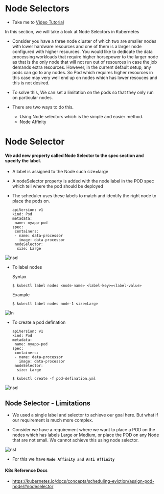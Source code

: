 # Node Selectors
  - Take me to [Video Tutorial](https://kodekloud.com/courses/539883/lectures/10277935)

In this section, we will take a look at Node Selectors in Kubernetes

  - Consider you have a three node cluster of which two are smaller nodes with lower hardware resources and one of them is a larger node configured with higher resources. You would like to dedicate the data processing workloads that require higher horsepower to the larger node as that is the only node that will not run out of resources in case the job demands extra resources. However, in the current default setup, any pods can go to any nodes. So Pod which requires higher resources in this case may very well end up on nodes which has lower resouces and this is not desired.

- To solve this, We can set a limitation on the pods so that they only run on particular nodes.

- There are two ways to do this.
  - Using Node selectors which is the simple and easier method.
  - Node Affinity


# Node Selector

#### We add new property called Node Selector to the spec section and specify the label.
- A label is assigned to the Node such size=large
- A nodeSelector property is added with the node label in the POD spec which tell where the pod should be deployed

- The scheduler uses these labels to match and identify the right node to place the pods on.
  ```
  apiVersion: v1
  kind: Pod
  metadata:
   name: myapp-pod
  spec:
   containers:
   - name: data-processor
     image: data-processor
   nodeSelector:
    size: Large
  ```
![nsel](../../images/nsel.PNG)
  
- To label nodes

  Syntax
  ```
  $ kubectl label nodes <node-name> <label-key>=<label-value>
  ```
  Example
  ```
  $ kubectl label nodes node-1 size=Large
  ```
  
![ln](../../images/ln.PNG)
  
- To create a pod defination
  ```
  apiVersion: v1
  kind: Pod
  metadata:
   name: myapp-pod
  spec:
   containers:
   - name: data-processor
     image: data-processor
   nodeSelector:
    size: Large
  ```
  ```
  $ kubectl create -f pod-defination.yml
  ```
  
![nsel](../../images/nsel.PNG)
  
## Node Selector - Limitations
- We used a single label and selector to achieve our goal here. But what if our requirement is much more complex.

- Consider we have a requirement where we want to place a POD on the nodes which has labels Large or Medium, or place the POD on any Node that are not small. We cannot achieve this using node selector.
  
![nsl](../../images/nsl.PNG)
 
- For this we have **`Node Affinity and Anti Affinity`**
  
#### K8s Reference Docs
- https://kubernetes.io/docs/concepts/scheduling-eviction/assign-pod-node/#nodeselector





